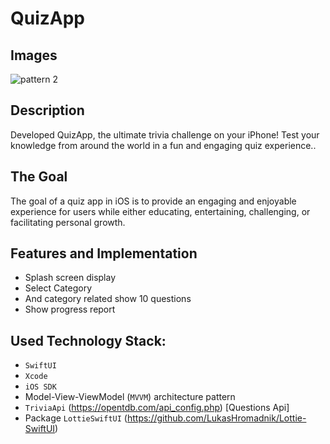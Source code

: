 # QuizApp

## Images

![pattern 2](https://github.com/bhumika-ios/Quizy/assets/109663223/92146445-7ec0-43f9-a200-910906a49dab)

## Description 
Developed QuizApp, the ultimate trivia challenge on your iPhone! Test your knowledge from around the world in a fun and engaging quiz experience..

## The Goal
The goal of a quiz app in iOS is to provide an engaging and enjoyable experience for users while either educating, entertaining, challenging, or facilitating personal growth.

## Features and Implementation

 * Splash screen display
 * Select Category
 * And category related show 10 questions
 * Show progress report

## Used Technology Stack:

- `SwiftUI`
- `Xcode`
- `iOS SDK`
- Model-View-ViewModel (`MVVM`) architecture pattern
- `TriviaApi` (https://opentdb.com/api_config.php) [Questions Api]
- Package `LottieSwiftUI` (https://github.com/LukasHromadnik/Lottie-SwiftUI)





